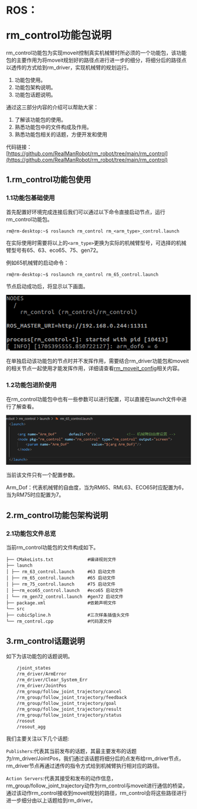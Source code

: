 # <p class="hidden">ROS：</p>rm_control功能包说明

rm_control功能包为实现moveit控制真实机械臂时所必须的一个功能包，该功能包的主要作用为将moveit规划好的路径点进行进一步的细分，将细分后的路径点以透传的方式给到rm_driver，实现机械臂的规划运行。

1. 功能包使用。
2. 功能包架构说明。
3. 功能包话题说明。

通过这三部分内容的介绍可以帮助大家：

1. 了解该功能包的使用。
2. 熟悉功能包中的文件构成及作用。
3. 熟悉功能包相关的话题，方便开发和使用

代码链接：[https://github.com/RealManRobot/rm_robot/tree/main/rm_control](https://github.com/RealManRobot/rm_robot/tree/main/rm_control)

## 1.rm_control功能包使用

### 1.1功能包基础使用

首先配置好环境完成连接后我们可以通过以下命令直接启动节点，运行rm_control功能包。

```ros
rm@rm-desktop:~$ roslaunch rm_control rm_<arm_type>_control.launch
```

在实际使用时需要将以上的`<arm_type>`更换为实际的机械臂型号，可选择的机械臂型号有65、63、eco65、75、gen72。

例如65机械臂的启动命令：

```ros
rm@rm-desktop:~$ roslaunch rm_control rm_65_control.launch
```

节点启动成功后，将显示以下画面。

![alt text](image.png)

在单独启动该功能包的节点时并不发挥作用，需要结合rm_driver功能包和moveit的相关节点一起使用才能发挥作用，详细请查看[rm_moveit_config](../ros/rm_moveit_config_ROS.md)相关内容。

### 1.2功能包进阶使用

在rm_control功能包中也有一些参数可以进行配置，可以直接在launch文件中进行了解查看。

![alt text](image-1.png)

当前该文件只有一个配置参数。

Arm_Dof：代表机械臂的自由度，当为RM65、RML63、ECO65时应配置为6，当为RM75时应配置为7。

## 2.rm_control功能包架构说明

### 2.1功能包文件总览

当前rm_control功能包的文件构成如下。

```
├── CMakeLists.txt             #编译规则文件
├── launch
│ ├── rm_63_control.launch     #63 启动文件
│ ├── rm_65_control.launch     #65 启动文件
│ ├── rm_75_control.launch     #75 启动文件
│ ├──rm_eco65_control.launch   #eco65 启动文件
│ └── rm_gen72_control.launch  #gen72 启动文件
├── package.xml                #依赖声明文件
└── src
├── cubicSpline.h              #三次样条插值头文件
└── rm_control.cpp             #代码源文件
```

## 3.rm_control话题说明

如下为该功能包的话题说明。

```
    /joint_states
    /rm_driver/ArmError
    /rm_driver/Clear_System_Err
    /rm_driver/JointPos
    /rm_group/follow_joint_trajectory/cancel
    /rm_group/follow_joint_trajectory/feedback
    /rm_group/follow_joint_trajectory/goal
    /rm_group/follow_joint_trajectory/result
    /rm_group/follow_joint_trajectory/status
    /rosout
    /rosout_agg
```

我们主要关注以下几个话题:

`Publishers`:代表其当前发布的话题，其最主要发布的话题为/rm_driver/JointPos，我们通过该话题将细分后的点发布给rm_driver节点，rm_driver节点再通过透传的指令方式给到机械臂执行相对应的路径。

`Action Servers`:代表其接受和发布的动作信息，rm_group/follow_joint_trajectory动作为rm_control与moveit进行通信的桥梁，通过该动作rm_control接收到moveit规划的路径，rm_control会将这些路径进行进一步细分由以上话题给到rm_driver。
